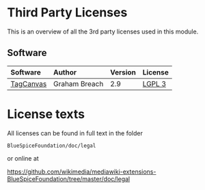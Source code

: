 Third Party Licenses
====================
This is an overview of all the 3rd party licenses used in this module.

Software
------

| Software | Author | Version | License |
|:--------|:-------|:--------|:-------|
| [TagCanvas](http://www.goat1000.com/tagcanvas.php) | Graham Breach | 2.9 | [LGPL 3](https://www.gnu.org/licenses/lgpl-3.0.txt) |

License texts
=============
All licenses can be found in full text in the folder

```BlueSpiceFoundation/doc/legal```

or online at

https://github.com/wikimedia/mediawiki-extensions-BlueSpiceFoundation/tree/master/doc/legal